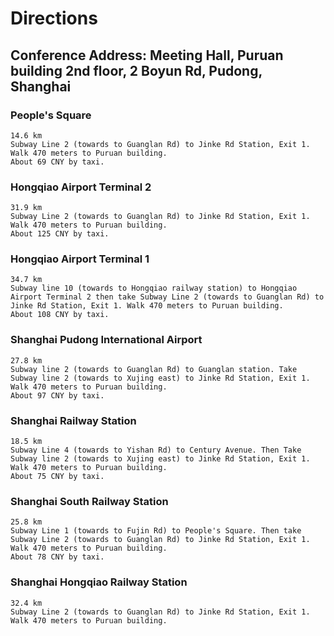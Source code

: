 # Directions #

## Conference Address: Meeting Hall, Puruan building 2nd floor, 2 Boyun Rd, Pudong, Shanghai

### People's Square
	14.6 km
	Subway Line 2 (towards to Guanglan Rd) to Jinke Rd Station, Exit 1. Walk 470 meters to Puruan building.
	About 69 CNY by taxi.

### Hongqiao Airport Terminal 2
	31.9 km
	Subway Line 2 (towards to Guanglan Rd) to Jinke Rd Station, Exit 1. Walk 470 meters to Puruan building.
	About 125 CNY by taxi.

### Hongqiao Airport Terminal 1
	34.7 km
	Subway line 10 (towards to Hongqiao railway station) to Hongqiao Airport Terminal 2 then take Subway Line 2 (towards to Guanglan Rd) to Jinke Rd Station, Exit 1. Walk 470 meters to Puruan building.
	About 108 CNY by taxi.

### Shanghai Pudong International Airport
	27.8 km
	Subway line 2 (towards to Guanglan Rd) to Guanglan station. Take Subway line 2 (towards to Xujing east) to Jinke Rd Station, Exit 1. Walk 470 meters to Puruan building.
	About 97 CNY by taxi.

### Shanghai Railway Station
	18.5 km
	Subway Line 4 (towards to Yishan Rd) to Century Avenue. Then Take Subway line 2 (towards to Xujing east) to Jinke Rd Station, Exit 1. Walk 470 meters to Puruan building.
	About 75 CNY by taxi.

### Shanghai South Railway Station
	25.8 km
	Subway Line 1 (towards to Fujin Rd) to People's Square. Then take Subway Line 2 (towards to Guanglan Rd) to Jinke Rd Station, Exit 1. Walk 470 meters to Puruan building.
	About 78 CNY by taxi.

### Shanghai Hongqiao Railway Station
	32.4 km
	Subway Line 2 (towards to Guanglan Rd) to Jinke Rd Station, Exit 1. Walk 470 meters to Puruan building.


